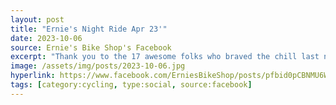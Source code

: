 ```yaml
---
layout: post
title: "Ernie's Night Ride Apr 23'"
date: 2023-10-06
source: Ernie's Bike Shop's Facebook
excerpt: "Thank you to the 17 awesome folks who braved the chill last night on our maiden voyage on the newly reopened Towpath! We rode from the Lake Ave Trailhead south on the Towpath and tackled the Sippo Valley Trail. No barriers in sight!"
image: /assets/img/posts/2023-10-06.jpg
hyperlink: https://www.facebook.com/ErniesBikeShop/posts/pfbid0pCBNMU6WyM6HNho9UJSCaUdtdJXchHfQYAtYhQKT8EyY7FXaRSFsYMmWn4HPaKVQl
tags: [category:cycling, type:social, source:facebook]
---
```

